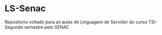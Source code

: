 # LS-Senac
Repositorio voltado para as aulas de Linguagem de Servidor do curso TSI- Segundo semestre pelo SENAC
